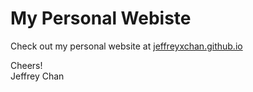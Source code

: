 # My Personal Webiste

Check out my personal website at [jeffreyxchan.github.io](https://jeffreyxchan.github.io)

Cheers!  
Jeffrey Chan